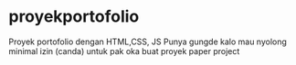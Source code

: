 # proyekportofolio
Proyek portofolio dengan HTML,CSS, JS
Punya gungde
kalo mau nyolong minimal izin (canda)
untuk pak oka buat proyek paper project
